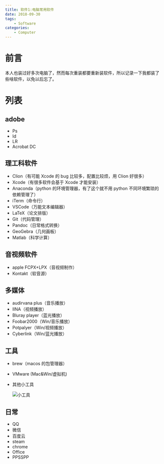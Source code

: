 ```yaml
---
title: 软件1:电脑常用软件
date: 2018-09-30
tags:
    - Software
categories:
    - Computer
---
```


# 前言

本人也装过好多次电脑了，然而每次重装都要重新装软件，所以记录一下我都装了些啥软件，以免以后忘了。

# 列表

## adobe

-   Ps
-   Id
-   LR
-   Acrobat DC

## 理工科软件

-   Clion（有可能 Xcode 的 bug 比较多，配置比较烦，用 Clion 好很多）
-   Xcode（有很多软件会基于 Xcode 才能安装）
-   Anaconda（python 的环境管理器，有了这个就不用 python 不同环境繁琐的依赖管理了）
-   iTerm（命令行）
-   VSCode（万能文本编辑器）
-   LaTeX（论文排版）
-   Git（代码管理）
-   Pandoc（日常格式转换）
-   GeoGebra（几何画板）
-   Matlab（科学计算）

## 音视频软件

-   apple FCPX+LPX（音视频制作）
-   Kontakt（软音源）

## 多媒体

-   audirvana plus（音乐播放）
-   IINA（视频播放）
-   Bluray player（蓝光播放）
-   Foobar2000（Win/音乐播放）
-   Potpalyer（Win/视频播放）
-   Cyberlink（Win/蓝光播放）

## 工具

-   brew（macos 的包管理器）
-   VMware (Mac&Win/虚拟机)
-   其他小工具

    ![小工具](/img/tools.png)

## 日常

-   QQ
-   微信
-   百度云
-   steam
-   chrome
-   Office
-   PPSSPP
